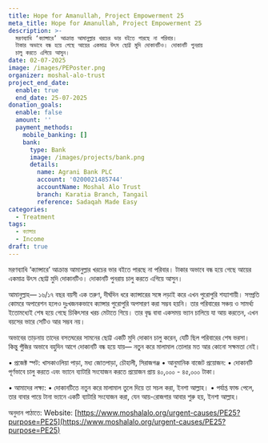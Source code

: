 ```yaml
---
title: Hope for Amanullah, Project Empowerment 25
meta_title: Hope for Amanullah, Project Empowerment 25
description: >-
  মরণব্যাধি ‘ক্যান্সারে’ আক্রান্ত আমানুল্লার খরচের ভার বইতে পারছে না পরিবার।
  টাকার অভাবে বন্ধ হয়ে গেছে আয়ের একমাত্র উৎস ছোট্ট মুদি দোকানটিও। দোকানটি পুনরায়
  চালু করতে এগিয়ে আসুন।
date: 02-07-2025
image: /images/PEPoster.png
organizer: moshal-alo-trust
project_end_date:
  enable: true
  end_date: 25-07-2025
donation_goals:
  enable: false
  amount: ''
  payment_methods:
    mobile_banking: []
    bank:
      type: Bank
      image: /images/projects/bank.png
      details:
        name: Agrani Bank PLC
        account: '0200021485744'
        accountName: Moshal Alo Trust
        branch: Karatia Branch, Tangail
        reference: Sadaqah Made Easy
categories:
  - Treatment
tags:
  - ক্যান্সার
  - Income
draft: true
---
```

মরণব্যাধি ‘ক্যান্সারে’ আক্রান্ত আমানুল্লার খরচের ভার বইতে পারছে না পরিবার। টাকার অভাবে বন্ধ হয়ে গেছে আয়ের একমাত্র উৎস ছোট্ট মুদি দোকানটিও। দোকানটি পুনরায় চালু করতে এগিয়ে আসুন।

আমানুল্লাহ— ১৬/১৭ বছর বয়সী এক তরুণ, দীর্ঘদিন ধরে ক্যান্সারের সঙ্গে লড়াই করে এখন পুরোপুরি শয্যাশায়ী। সম্প্রতি কোমরে অপারেশন হলেও দুঃখজনকভাবে ক্যান্সার পুরোপুরি অপসারণ করা সম্ভব হয়নি। তার পরিবারের সঞ্চয় ও সামর্থ্য ইতোমধ্যেই শেষ হয়ে গেছে চিকিৎসার খরচ মেটাতে গিয়ে। তার বৃদ্ধ বাবা একসময় ভ্যান চালিয়ে যা আয় করতেন, এখন বয়সের ভারে সেটিও আর সম্ভব নয়। 

অভাবের তাড়নায় তাদের বসতঘরের সামনের ছোট্ট একটি মুদি দোকান চালু করেন, যেটি ছিল পরিবারের শেষ ভরসা। কিন্তু পুঁজির অভাবে বহুদিন আগে দোকানটি বন্ধ হয়ে যায়— নতুন করে মালামাল তোলার মত আর কোনো সক্ষমতা নেই।

• প্রজেক্ট স্পট: খাসকাওলিয়া পাড়া, মধ্য জোতপাড়া, চৌহালী, সিরাজগঞ্জ
• আনুমানিক বাজেট প্রয়োজন:
• দোকানটি পূর্ণভাবে চালু করতে এবং ভ্যানে ব্যাটারি সংযোজন করতে প্রয়োজন প্রায় ৪০,০০০ - ৪৫,০০০ টাকা।

• আমাদের লক্ষ্য:
• দোকানটিতে নতুন করে মালামাল তুলে দিয়ে তা সচল করা, ইনশা আল্লাহ।
• পর্যাপ্ত ফান্ড পেলে, তার বাবার পায়ে টানা ভ্যানে একটি ব্যাটারি সংযোজন করা, যেন আয়-রোজগার আবার শুরু হয়, ইনশা আল্লাহ।

অনুদান পাঠাতে:
Website: [https://www.moshalalo.org/urgent-causes/PE25?purpose=PE25](https://www.moshalalo.org/urgent-causes/PE25?purpose=PE25)
